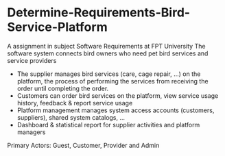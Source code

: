 # Determine-Requirements-Bird-Service-Platform
A assignment in subject Software Requirements at FPT University 
The software system connects bird owners who need pet bird services and service providers
+ The supplier manages bird services (care, cage repair, ...) on the platform, the process of performing the services from receiving the order until completing the order.
+ Customers can order bird services on the platform, view service usage history, feedback & report service usage
+ Platform management manages system access accounts (customers, suppliers), shared system catalogs, ...
+ Dashboard & statistical report for supplier activities and platform managers

Primary Actors: Guest, Customer, Provider and Admin

